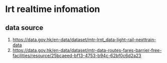 # lrt realtime infomation

## data source
1. https://data.gov.hk/en-data/dataset/mtr-lrnt_data-light-rail-nexttrain-data 
2. https://data.gov.hk/en-data/dataset/mtr-data-routes-fares-barrier-free-facilities/resource/25bcaeed-bf13-4753-b94c-62bf0c6d2a23